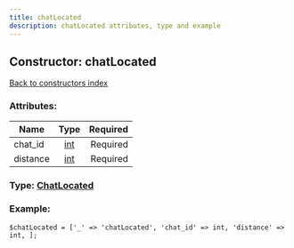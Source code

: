 ```yaml
---
title: chatLocated
description: chatLocated attributes, type and example
---
```

## Constructor: chatLocated  
[Back to constructors index](index.md)



### Attributes:

| Name     |    Type       | Required |
|----------|:-------------:|---------:|
|chat\_id|[int](../types/int.md) | Required|
|distance|[int](../types/int.md) | Required|



### Type: [ChatLocated](../types/ChatLocated.md)


### Example:

```
$chatLocated = ['_' => 'chatLocated', 'chat_id' => int, 'distance' => int, ];
```  

